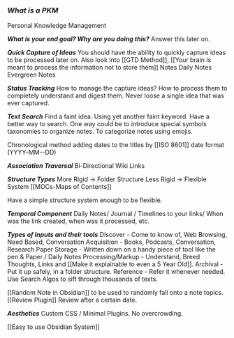 ### ***What is a PKM***
Personal Knowledge Management

***What is your end goal? Why are you doing this?***
Answer this later on. 

***Quick Capture of Ideas***
You should have the ability to quickly capture ideas to be processed later on. 
Also look into [[GTD Method]], [[Your brain is meant to process the information not to store them]] 
	Notes
	Daily Notes
	Evergreen Notes

***Status Tracking***
How to manage the capture ideas? 
How to process them to completely understand and digest them. Never loose a single idea that was ever captured.

***Text Search***
Find a faint idea. Using yet another faint keyword. 
Have a better way to search.
One way could be to introduce special symbols taxonomies to organize notes. To categorize notes using emojis. 

Chronological method adding dates to the titles by [[ISO 8601]] date format (YYYY-MM--DD)

***Association Traversal***
Bi-Directional Wiki Links

***Structure Types***
More Rigid -> Folder Structure
Less Rigid -> Flexible System  [[MOCs-Maps of Contents]]

Have a simple structure system enough to be flexible.

***Temporal Component*** 
Daily Notes/ Journal / Timelines to your links/ When was the link created, when was it processed, etc.

***Types of Inputs and their tools***
	Discover - Come to know of, Web Browsing, Need Based, Conversation
	Acquisition - Books, Podcasts, Conversation, Research Paper 
	Storage - Written down on a handy piece of tool like the pen & Paper / Daily Notes
	Processing/Markup - Understand, Breed Thoughts, Links and [[Make it explainable to even a 5 Year Old]].
	Archival - Put it up safely, in a folder structure.
	Reference - Refer it whenever needed. Use Search Algos to sift through thousands of texts.

[[Random Note in Obsidian]] to be used to randomly fall onto a note topics.
[[Review Plugin]] Review after a certain date.

***Aesthetics***
Custom CSS / Minimal Plugins. No overcrowding.

[[Easy to use Obsidian System]]